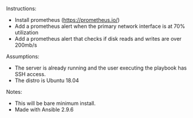 Instructions:
- Install prometheus (https://prometheus.io/)
- Add a prometheus alert when the primary network interface is at 70% utilization
- Add a prometheus alert that checks if disk reads and writes are over 200mb/s

Assumptions:
- The server is already running and the user executing the playbook has SSH access. 
- The distro is Ubuntu 18.04

Notes:
- This will be bare minimum install. 
- Made with Ansible 2.9.6